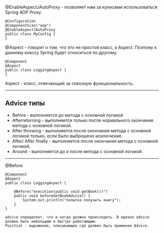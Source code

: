 @EnableAspectJAutoProxy - позволяет нам за кулисами использоваться Spring AOP Proxy.
```
@Configuration  
@ComponentScan("aop")  
@EnableAspectJAutoProxy  
public class MyConfig {  
}
```
@Aspect - говорит о том, что это не простой класс,  а Aspect. Поэтому к данному классу Spring будет относиться по другому.
```
@Component  
@Aspect  
public class LoggingAspect {  
}
```
Aspect - класс, отвечающий за сквозную функциональность.

---
## Advice типы
- Before - выполняется до метода с основной логикой
- Afterreturning - выполняется только после нормального окончания метода с основной логикой.
- After throwing - выполняется после окончания метода с основной логикой только, если было выброшено исключение.
- After/ After finally - выполняется после окончания метода с основной логикой.
- Around - выполняется до и после метода с основной логикой.
---
@Before
```
@Component  
@Aspect  
public class LoggingAspect {  
      
    @Before("execution(public void getBook())")  
    public void beforeGetBookAdvice() {  
        System.out.println("попытка получить книгу");  
    }  
}
```
	advice определяет, что и когда должно происходить. В идеале advice должен быть небольшим и быстро работающим.
	Pointcut - выражение, описывающее где должен быть применен Advice.
	